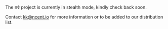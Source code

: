 
The n¢ project is currently in stealth mode, kindly check back soon.

Contact kk@ncent.io for more information or to be added to our distribution list.
